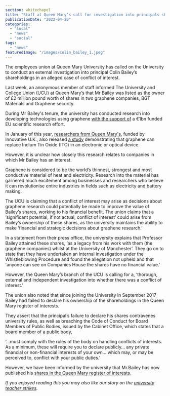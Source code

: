 ```yaml
---
section: whitechapel
title: "Staff at Queen Mary’s call for investigation into principals shareholdings."
publicationDate: "2022-04-20"
categories: 
  - "local"
  - "news"
  - "social"
tags: 
  - "news"
featuredImage: "/images/colin_bailey_1.jpeg"
---
```


The employees union at Queen Mary University has called on the University to conduct an external investigation into principal Colin Bailey’s shareholdings in an alleged case of conflict of interest.

Last week, an anonymous member of staff informed The University and College Union (UCU) at Queen Mary’s that Mr Bailey was listed as the owner of £2 million pound worth of shares in two graphene companies, BGT Materials and Graphene security.

During Mr Bailey's tenure, the university has conducted research into developing technologies using graphene [with the support of](https://www.sems.qmul.ac.uk/research/studentships/364/graphene-based-transparent-electrodes-for-tuneable-optical-devices) a €1bn funded EU scientific research effort.

In January of this year, [researchers from Queen Mary's](https://www.graphene-info.com/paragraf-and-queen-mary-university-awarded-500000-explore-use-graphene-replace), funded by Innovative U.K., also released [a study](https://onlinelibrary.wiley.com/doi/10.1002/adom.202101675) demonstrating that graphene can replace Indium Tin Oxide (ITO) in an electronic or optical device.

However, it is unclear how closely this research relates to companies in which Mr Bailey has an interest. 

Graphene is considered to be the world’s thinnest, strongest and most conductive material of heat and electricity. Research into the material has garnered much excitement among businesses and researchers who believe it can revolutionise entire industries in fields such as electricity and battery making. 

The UCU is claiming that a conflict of interest may arise as decisions about graphene research could potentially be made to improve the value of Bailey’s shares, working to his financial benefit. The union claims that a ‘significant potential, if not actual, conflict of interest’ could arise from Bailey’s ownership of these shares, as the university maintains the ability to make ‘financial and strategic decisions about graphene research.’

In a statement from their press office, the university explains that Professor Bailey attained these shares, ‘as a legacy from his work with them (the graphene companies) whilst at the University of Manchester’. They go on to state that they have undertaken an internal investigation under the Whistleblowing Procedure and found the allegation not upheld and that 'anyone can see on Companies House the shares have no financial value.'

However, the Queen Mary’s branch of the UCU is calling for a, ‘thorough, external and independent investigation into whether there was a conflict of interest.’

The union also noted that since joining the University in September 2017 Bailey had failed to declare his ownership of the shareholdings in the Queen Mary register of interests.

They assert that the principal’s failure to declare his shares contravenes university rules, as well as breaching the Code of Conduct for Board Members of Public Bodies, issued by the Cabinet Office, which states that a board member of a public body,

‘…must comply with the rules of the body on handling conflicts of interests. As a minimum, these will require you to declare publicly… any private financial or non-financial interests of your own… which may, or may be perceived to, conflict with your public duties.’

However, we have been informed by the university that Mr.Bailey has now published his [shares in the Queen Mary register of interests.](https://arcs.qmul.ac.uk/media/arcs/governance/council/ROIs-2021-22-updated-Apr-2022.pdf)

_If you enjoyed reading this you may also like our story on the [university teacher strikes](https://whitechapellondon.co.uk/queen-mary-university-strikes-threat/)._
